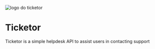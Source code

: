 
![logo do ticketor](https://user-images.githubusercontent.com/17733053/85210608-c5a89180-b317-11ea-9d13-5b326778f59f.png)

# Ticketor
Ticketor is a simple helpdesk API to assist users in contacting support 

